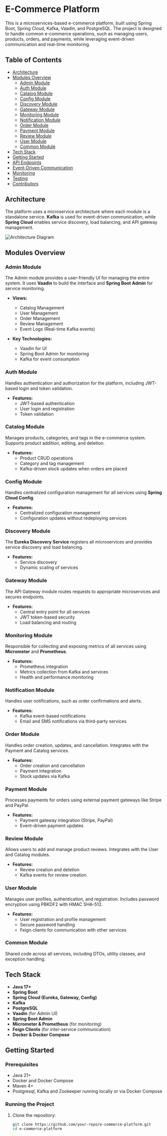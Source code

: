 # E-Commerce Platform

This is a microservices-based e-commerce platform, built using Spring Boot, Spring Cloud, Kafka, Vaadin, and PostgreSQL. The project is designed to handle common e-commerce operations, such as managing users, products, orders, and payments, while leveraging event-driven communication and real-time monitoring.

## Table of Contents

- [Architecture](#architecture)
- [Modules Overview](#modules-overview)
  - [Admin Module](#admin-module)
  - [Auth Module](#auth-module)
  - [Catalog Module](#catalog-module)
  - [Config Module](#config-module)
  - [Discovery Module](#discovery-module)
  - [Gateway Module](#gateway-module)
  - [Monitoring Module](#monitoring-module)
  - [Notification Module](#notification-module)
  - [Order Module](#order-module)
  - [Payment Module](#payment-module)
  - [Review Module](#review-module)
  - [User Module](#user-module)
  - [Common Module](#common-module)
- [Tech Stack](#tech-stack)
- [Getting Started](#getting-started)
- [API Endpoints](#api-endpoints)
- [Event-Driven Communication](#event-driven-communication)
- [Monitoring](#monitoring)
- [Testing](#testing)
- [Contributors](#contributors)

## Architecture

The platform uses a microservice architecture where each module is a standalone service. **Kafka** is used for event-driven communication, while **Spring Cloud** enables service discovery, load balancing, and API gateway management.

![Architecture Diagram](path_to_architecture_diagram.png)

## Modules Overview

### Admin Module

The Admin module provides a user-friendly UI for managing the entire system. It uses **Vaadin** to build the interface and **Spring Boot Admin** for service monitoring.

- **Views:**
  - Catalog Management
  - User Management
  - Order Management
  - Review Management
  - Event Logs (Real-time Kafka events)

- **Key Technologies:**
  - Vaadin for UI
  - Spring Boot Admin for monitoring
  - Kafka for event consumption

### Auth Module

Handles authentication and authorization for the platform, including JWT-based login and token validation.

- **Features:**
  - JWT-based authentication
  - User login and registration
  - Token validation

### Catalog Module

Manages products, categories, and tags in the e-commerce system. Supports product addition, editing, and deletion.

- **Features:**
  - Product CRUD operations
  - Category and tag management
  - Kafka-driven stock updates when orders are placed

### Config Module

Handles centralized configuration management for all services using **Spring Cloud Config**.

- **Features:**
  - Centralized configuration management
  - Configuration updates without redeploying services

### Discovery Module

The **Eureka Discovery Service** registers all microservices and provides service discovery and load balancing.

- **Features:**
  - Service discovery
  - Dynamic scaling of services

### Gateway Module

The API Gateway module routes requests to appropriate microservices and secures endpoints.

- **Features:**
  - Central entry point for all services
  - JWT token-based security
  - Load balancing and routing

### Monitoring Module

Responsible for collecting and exposing metrics of all services using **Micrometer** and **Prometheus**.

- **Features:**
  - Prometheus integration
  - Metrics collection from Kafka and services
  - Health and performance monitoring

### Notification Module

Handles user notifications, such as order confirmations and alerts.

- **Features:**
  - Kafka event-based notifications
  - Email and SMS notifications via third-party services

### Order Module

Handles order creation, updates, and cancellation. Integrates with the Payment and Catalog services.

- **Features:**
  - Order creation and cancellation
  - Payment integration
  - Stock updates via Kafka

### Payment Module

Processes payments for orders using external payment gateways like Stripe and PayPal.

- **Features:**
  - Payment gateway integration (Stripe, PayPal)
  - Event-driven payment updates

### Review Module

Allows users to add and manage product reviews. Integrates with the User and Catalog modules.

- **Features:**
  - Review creation and deletion
  - Kafka events for review creation

### User Module

Manages user profiles, authentication, and registration. Includes password encryption using PBKDF2 with HMAC SHA-512.

- **Features:**
  - User registration and profile management
  - Secure password handling
  - Feign clients for communication with other services

### Common Module

Shared code across all services, including DTOs, utility classes, and exception handling.

## Tech Stack

- **Java 17+**
- **Spring Boot**
- **Spring Cloud (Eureka, Gateway, Config)**
- **Kafka**
- **PostgreSQL**
- **Vaadin** (for Admin UI)
- **Spring Boot Admin**
- **Micrometer & Prometheus** (for monitoring)
- **Feign Clients** (for inter-service communication)
- **Docker & Docker Compose**

## Getting Started

### Prerequisites

- Java 21+
- Docker and Docker Compose
- Maven 4+
- Postgresql, Kafka and Zookeeper running locally or via Docker Compose

### Running the Project

1. Clone the repository:
   ```bash
   git clone https://github.com/your-repo/e-commerce-platform.git
   cd e-commerce-platform

